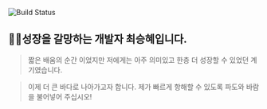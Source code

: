 ![Build Status](https://travis-ci.org/wooaoe/Portfolio-csh.svg?branch=master)
## 👩‍💻성장을 갈망하는 개발자 최승혜입니다. 


> 짧은 배움의 순간 이었지만 저에게는 아주 의미있고 한층 더 성장할 수 있었던 계기였습니다.

> 이제 더 큰 바다로 나아가고자 합니다. 제가 빠르게 항해할 수 있도록 파도와 바람을 불어넣어 주십시오!
